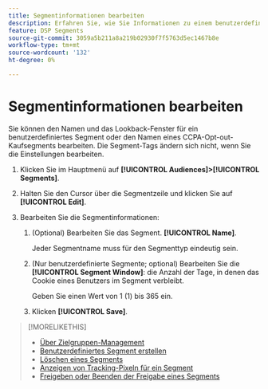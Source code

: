 ```yaml
---
title: Segmentinformationen bearbeiten
description: Erfahren Sie, wie Sie Informationen zu einem benutzerdefinierten oder CCPA-Opt-out vom Verkaufssegment bearbeiten.
feature: DSP Segments
source-git-commit: 3059a5b211a8a219b02930f7f5763d5ec1467b8e
workflow-type: tm+mt
source-wordcount: '132'
ht-degree: 0%

---
```


# Segmentinformationen bearbeiten

Sie können den Namen und das Lookback-Fenster für ein benutzerdefiniertes Segment oder den Namen eines CCPA-Opt-out-Kaufsegments bearbeiten. Die Segment-Tags ändern sich nicht, wenn Sie die Einstellungen bearbeiten.

1. Klicken Sie im Hauptmenü auf **[!UICONTROL Audiences]>[!UICONTROL Segments]**.

1. Halten Sie den Cursor über die Segmentzeile und klicken Sie auf **[!UICONTROL Edit]**.

1. Bearbeiten Sie die Segmentinformationen:

   1. (Optional) Bearbeiten Sie das Segment. **[!UICONTROL Name]**.

      Jeder Segmentname muss für den Segmenttyp eindeutig sein.

   1. (Nur benutzerdefinierte Segmente; optional) Bearbeiten Sie die **[!UICONTROL Segment Window]**: die Anzahl der Tage, in denen das Cookie eines Benutzers im Segment verbleibt.

      Geben Sie einen Wert von 1 (1) bis 365 ein.

   1. Klicken **[!UICONTROL Save]**.

>[!MORELIKETHIS]
>
>* [Über Zielgruppen-Management](audience-about.md)
>* [Benutzerdefiniertes Segment erstellen](custom-segment-create.md)
>* [Löschen eines Segments](segment-delete.md)
>* [Anzeigen von Tracking-Pixeln für ein Segment](segment-view-pixels.md)
>* [Freigeben oder Beenden der Freigabe eines Segments](segment-share.md)


